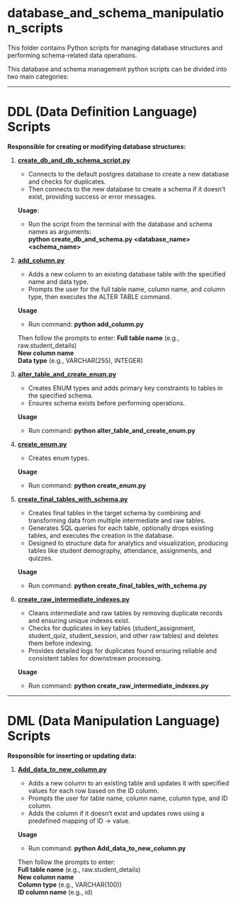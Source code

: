 # database_and_schema_manipulation_scripts

This folder contains Python scripts for managing database structures and performing schema-related data operations.

This database and schema management python scripts can be divided into two main categories:

---
# DDL (Data Definition Language) Scripts

**Responsible for creating or modifying database structures:**

1. **[create\_db\_and\_db\_schema\_script.py](https://github.com/VigyanShaala-Tech/deployment_scripts/blob/main/database_and_schema_manipulation_script/create_db_and_db_schema_script.py)**

    * Connects to the default postgres database to create a new database and checks for duplicates.
    * Then connects to the new database to create a schema if it doesn’t exist, providing success or error messages.
    
    **Usage**:
    * Run the script from the terminal with the database and schema names as arguments:  
        **python create_db_and_schema.py <database_name> <schema_name>**

2. **[add\_column.py](https://github.com/VigyanShaala-Tech/deployment_scripts/blob/main/database_and_schema_manipulation_script/add_column.py)**

    * Adds a new column to an existing database table with the specified name and data type.
    * Prompts the user for the full table name, column name, and column type, then executes the ALTER TABLE command.

    **Usage**
    * Run command: **python add_column.py**

    Then follow the prompts to enter:
    **Full table name** (e.g., raw.student_details)  
    **New column name**  
    **Data type** (e.g., VARCHAR(255), INTEGER)

3. **[alter\_table\_and\_create\_enum.py](https://github.com/VigyanShaala-Tech/deployment_scripts/blob/main/database_and_schema_manipulation_script/alter_table_and_create_enum.py)**

    * Creates ENUM types and adds primary key constraints to tables in the specified schema.
    * Ensures schema exists before performing operations.

    **Usage**
    * Run command: **python alter_table_and_create_enum.py**

4. **[create\_enum.py](https://github.com/VigyanShaala-Tech/deployment_scripts/blob/main/database_and_schema_manipulation_script/create_enum.py)**

    * Creates enum types.

    **Usage**
    * Run command: **python create_enum.py**

5. **[create\_final\_tables\_with\_schema.py](https://github.com/VigyanShaala-Tech/deployment_scripts/blob/main/database_and_schema_manipulation_script/create_final_tables_with_schema.py)**

    * Creates final tables in the target schema by combining and transforming data from multiple intermediate and raw tables.
    * Generates SQL queries for each table, optionally drops existing tables, and executes the creation in the database.
    * Designed to structure data for analytics and visualization, producing tables like student demography, attendance, assignments, and quizzes.

    **Usage**
    * Run command: **python create_final_tables_with_schema.py**

6. **[create\_raw\_intermediate\_indexes.py](https://github.com/VigyanShaala-Tech/deployment_scripts/blob/main/database_and_schema_manipulation_script/create_raw_intermediate_indexes.py)**

    * Cleans intermediate and raw tables by removing duplicate records and ensuring unique indexes exist.
    * Checks for duplicates in key tables (student_assignment, student_quiz, student_session, and other raw tables) and deletes them before indexing.
    * Provides detailed logs for duplicates found ensuring reliable and consistent tables for downstream processing.

    **Usage**
    * Run command: **python create_raw_intermediate_indexes.py**

---
# DML (Data Manipulation Language) Scripts

**Responsible for inserting or updating data:**

1. **[Add\_data\_to\_new\_column.py](https://github.com/VigyanShaala-Tech/deployment_scripts/blob/main/database_and_schema_manipulation_script/Add_data_to_new_column.py)**

    * Adds a new column to an existing table and updates it with specified values for each row based on the ID column.
    * Prompts the user for table name, column name, column type, and ID column.
    * Adds the column if it doesn’t exist and updates rows using a predefined mapping of ID → value.

    **Usage**
    * Run command: **python Add_data_to_new_column.py**

    Then follow the prompts to enter:  
    **Full table name** (e.g., raw.student_details)  
    **New column name**  
    **Column type** (e.g., VARCHAR(100))  
    **ID column name** (e.g., id)